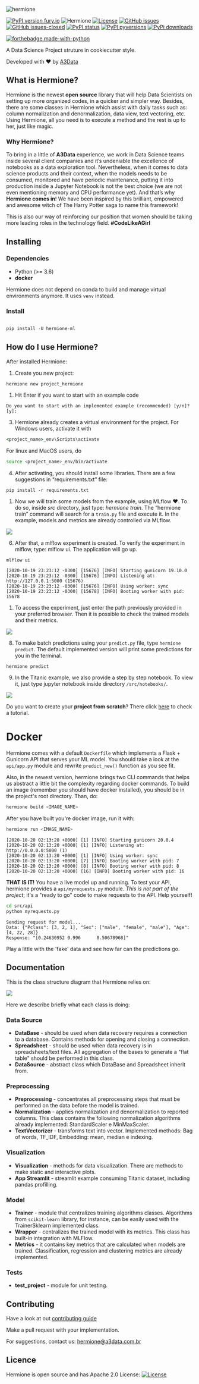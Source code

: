 ![hermione](images/vertical_logo.png)


[![PyPI version fury.io](https://badge.fury.io/py/hermione-ml.svg)](https://pypi.python.org/pypi/hermione-ml/)
![Hermione](https://github.com/A3Data/hermione/workflows/hermione/badge.svg)
[![License](https://img.shields.io/badge/License-Apache%202.0-blue.svg)](https://opensource.org/licenses/Apache-2.0)
[![GitHub issues](https://img.shields.io/github/issues/a3data/hermione.svg)](https://GitHub.com/a3data/hermione/issues/)
[![GitHub issues-closed](https://img.shields.io/github/issues-closed/a3data/hermione.svg)](https://GitHub.com/a3data/hermione/issues?q=is%3Aissue+is%3Aclosed)
[![PyPI status](https://img.shields.io/pypi/status/hermione-ml.svg)](https://pypi.python.org/pypi/hermione-ml/)
[![PyPI pyversions](https://img.shields.io/pypi/pyversions/hermione-ml.svg)](https://pypi.python.org/pypi/hermione-ml/)
[![PyPi downloads](https://pypip.in/d/hermione-ml/badge.png)](https://crate.io/packages/hermione-ml/)




[![forthebadge made-with-python](http://ForTheBadge.com/images/badges/made-with-python.svg)](https://www.python.org/)

A Data Science Project struture in cookiecutter style.

Developed with ❤️ by <a href="http://www.a3data.com.br/" target="_blank">A3Data</a>

  

## What is Hermione?

  

Hermione is the newest **open source** library that will help Data Scientists on setting up more organized codes, in a quicker and simpler way. Besides, there are some classes in Hermione which assist with daily tasks such as: column normalization and denormalization, data view, text vectoring, etc. Using Hermione, all you need is to execute a method and the rest is up to her, just like magic.

### Why Hermione?
To bring in a little of **A3Data** experience, we work in Data Science teams inside several client companies and it’s undeniable the excellence of notebooks as a data exploration tool. Nevertheless, when it comes to data science products and their context, when the models needs to be consumed, monitored and have periodic maintenance, putting it into production inside a Jupyter Notebook is not the best choice (we are not even mentioning memory and CPU performance yet). And that’s why **Hermione comes in**!
We have been inspired by this brilliant, empowered and awesome witch of The Harry Potter saga to name this framework!

This is also our way of reinforcing our position that women should be taking more leading roles in the technology field. **#CodeLikeAGirl**

## Installing


### Dependencies

- Python (>= 3.6)
- **docker**

Hermione does not depend on conda to build and manage virtual environments anymore. It uses `venv` instead.


### Install

```python

pip install -U hermione-ml

```
## How do I use Hermione?
After installed Hermione:
1.  Create you new project:

```
hermione new project_hermione
```

1. Hit Enter if you want to start with an example code

```
Do you want to start with an implemented example (recommended) [y/n]? [y]: 
```

3. Hermione already creates a virtual environment for the project. For Windows users, activate it with

```cmd
<project_name>_env\Scripts\activate
```

For linux and MacOS users, do

```bash
source <project_name>_env/bin/activate
```


4. After activating, you should install some libraries. There are a few suggestions in “requirements.txt” file:

```
pip install -r requirements.txt
```

1. Now we will train some models from the example, using MLflow ❤. To do so, inside *src* directory, just type: _hermione train_. The “hermione train” command will search for a `train.py` file and execute it. In the example, models and metrics are already controlled via MLflow.

![](https://cdn-images-1.medium.com/max/800/1*MmVcmAYspxWdzbd5r00W5g.png)

6. After that, a mlflow experiment is created. To verify the experiment in mlflow, type: mlflow ui. The application will go up.

```
mlflow ui
```

    [2020-10-19 23:23:12 -0300] [15676] [INFO] Starting gunicorn 19.10.0
    [2020-10-19 23:23:12 -0300] [15676] [INFO] Listening at: http://127.0.0.1:5000 (15676)
    [2020-10-19 23:23:12 -0300] [15676] [INFO] Using worker: sync
    [2020-10-19 23:23:12 -0300] [15678] [INFO] Booting worker with pid: 15678

1. To access the experiment, just enter the path previously provided in your preferred browser. Then it is possible to check the trained models and their metrics.

![](https://cdn-images-1.medium.com/max/800/1*c_rDEqERZR6r8JVI3TMTcQ.png)

8. To make batch predictions using your `predict.py` file, type `hermione predict`. The default implemented version will print some predictions for you in the terminal.

```
hermione predict
```

9.  In the Titanic example, we also provide a step by step notebook. To view it, just type jupyter notebook inside directory `/src/notebooks/`.

![](https://cdn-images-1.medium.com/max/800/1*U3ToR5jDjQJihT9EnxeDdg.png)

Do you want to create your **project from scratch**? There click [here](tutorial_base.md) to check a tutorial.


# Docker

Hermione comes with a default `Dockerfile` which implements a Flask + Gunicorn API that serves your ML model. You should take a look at the `api/app.py` module and rewrite `predict_new()` function as you see fit.  

Also, in the newest version, hermione brings two CLI commands that helps us abstract a little bit the complexity regarding docker commands. To build an image (remember you should have docker installed), you should be in the project's root directory. Than, do:

```bash
hermione build <IMAGE_NAME>
```

After you have built you're docker image, run it with:

```bash
hermione run <IMAGE_NAME>
```

    [2020-10-20 02:13:20 +0000] [1] [INFO] Starting gunicorn 20.0.4
    [2020-10-20 02:13:20 +0000] [1] [INFO] Listening at: http://0.0.0.0:5000 (1)
    [2020-10-20 02:13:20 +0000] [1] [INFO] Using worker: sync
    [2020-10-20 02:13:20 +0000] [7] [INFO] Booting worker with pid: 7
    [2020-10-20 02:13:20 +0000] [8] [INFO] Booting worker with pid: 8
    [2020-10-20 02:13:20 +0000] [16] [INFO] Booting worker with pid: 16

**THAT IS IT!** You have a live model up and running. To test your API, hermione provides a `api/myrequests.py` module. *This is not part of the project*; it's a "ready to go" code to make requests to the API. Help yourself!

```bash
cd src/api
python myrequests.py
```

    Sending request for model...
    Data: {"Pclass": [3, 2, 1], "Sex": ["male", "female", "male"], "Age": [4, 22, 28]}
    Response: "[0.24630952 0.996      0.50678968]"

Play a little with the 'fake' data and see how far can the predictions go.


## Documentation
This is the class structure diagram that Hermione relies on:

![](images/class_diagram.png)

Here we describe briefly what each class is doing:

### Data Source
-   **DataBase** - should be used when data recovery requires a connection to a database. Contains methods for opening and closing a connection.
-   **Spreadsheet**  - should be used when data recovery is in spreadsheets/text files. All aggregation of the bases to generate a "flat table" should be performed in this class.
-   **DataSource**  - abstract class which DataBase and Spreadsheet inherit from.


### Preprocessing

-   **Preprocessing**  - concentrates all preprocessing steps that must be performed on the data before the model is trained.
-   **Normalization** - applies normalization and denormalization to reported columns. This class contains the following normalization algorithms already implemented: StandardScaler e MinMaxScaler.
-   **TextVectorizer**  - transforms text into vector. Implemented methods: Bag of words, TF_IDF, Embedding: mean, median e indexing.

### Visualization

-   **Visualization** - methods for data visualization. There are methods to make static and interactive plots.
-   **App Streamlit** - streamlit example consuming Titanic dataset, including pandas profilling.

### Model

-   **Trainer**  - module that centralizes training algorithms classes. Algorithms from `scikit-learn` library, for instance, can be easily used with the TrainerSklearn implemented class.
-   **Wrapper** - centralizes the trained model with its metrics. This class has built-in integration with MLFlow.
-   **Metrics** - it contains key metrics that are calculated when models are trained. Classification, regression and clustering metrics are already implemented.

### Tests
-   **test_project** - module for unit testing.
  

## Contributing

Have a look at out [contributing guide](CONTRIBUTING.md)

Make a pull request with your implementation.

For suggestions, contact us: hermione@a3data.com.br

## Licence
Hermione is open source and has Apache 2.0 License: [![License](https://img.shields.io/badge/License-Apache%202.0-blue.svg)](https://opensource.org/licenses/Apache-2.0)